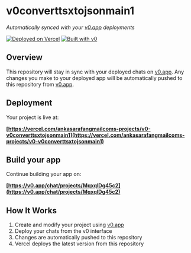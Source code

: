# v0converttsxtojsonmain1

*Automatically synced with your [v0.app](https://v0.app) deployments*

[![Deployed on Vercel](https://img.shields.io/badge/Deployed%20on-Vercel-black?style=for-the-badge&logo=vercel)](https://vercel.com/ankasarafangmailcoms-projects/v0-v0converttsxtojsonmain1)
[![Built with v0](https://img.shields.io/badge/Built%20with-v0.app-black?style=for-the-badge)](https://v0.app/chat/projects/MqxqlDg45c2)

## Overview

This repository will stay in sync with your deployed chats on [v0.app](https://v0.app).
Any changes you make to your deployed app will be automatically pushed to this repository from [v0.app](https://v0.app).

## Deployment

Your project is live at:

**[https://vercel.com/ankasarafangmailcoms-projects/v0-v0converttsxtojsonmain1](https://vercel.com/ankasarafangmailcoms-projects/v0-v0converttsxtojsonmain1)**

## Build your app

Continue building your app on:

**[https://v0.app/chat/projects/MqxqlDg45c2](https://v0.app/chat/projects/MqxqlDg45c2)**

## How It Works

1. Create and modify your project using [v0.app](https://v0.app)
2. Deploy your chats from the v0 interface
3. Changes are automatically pushed to this repository
4. Vercel deploys the latest version from this repository
